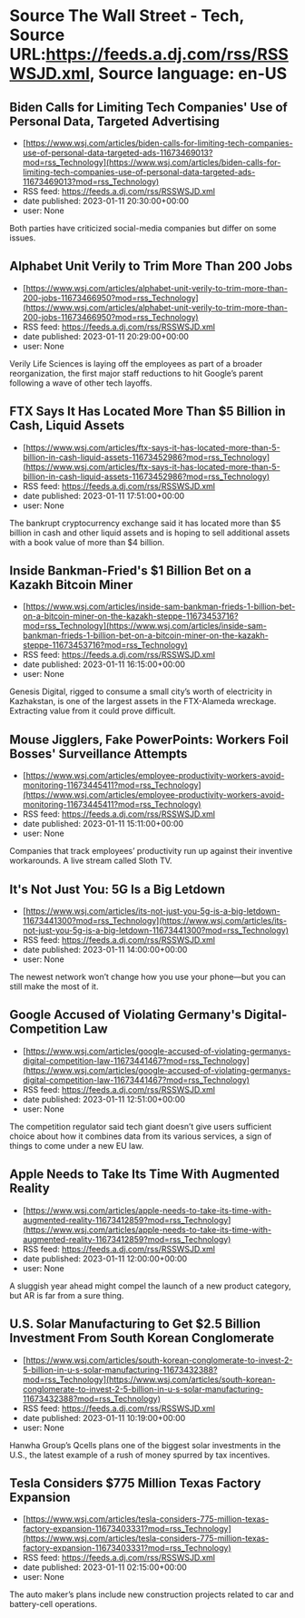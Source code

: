 # Source The Wall Street - Tech, Source URL:https://feeds.a.dj.com/rss/RSSWSJD.xml, Source language: en-US

## Biden Calls for Limiting Tech Companies' Use of Personal Data, Targeted Advertising
 - [https://www.wsj.com/articles/biden-calls-for-limiting-tech-companies-use-of-personal-data-targeted-ads-11673469013?mod=rss_Technology](https://www.wsj.com/articles/biden-calls-for-limiting-tech-companies-use-of-personal-data-targeted-ads-11673469013?mod=rss_Technology)
 - RSS feed: https://feeds.a.dj.com/rss/RSSWSJD.xml
 - date published: 2023-01-11 20:30:00+00:00
 - user: None

Both parties have criticized social-media companies but differ on some issues.

## Alphabet Unit Verily to Trim More Than 200 Jobs
 - [https://www.wsj.com/articles/alphabet-unit-verily-to-trim-more-than-200-jobs-11673466950?mod=rss_Technology](https://www.wsj.com/articles/alphabet-unit-verily-to-trim-more-than-200-jobs-11673466950?mod=rss_Technology)
 - RSS feed: https://feeds.a.dj.com/rss/RSSWSJD.xml
 - date published: 2023-01-11 20:29:00+00:00
 - user: None

Verily Life Sciences is laying off the employees as part of a broader reorganization, the first major staff reductions to hit Google’s parent following a wave of other tech layoffs.

## FTX Says It Has Located More Than $5 Billion in Cash, Liquid Assets
 - [https://www.wsj.com/articles/ftx-says-it-has-located-more-than-5-billion-in-cash-liquid-assets-11673452986?mod=rss_Technology](https://www.wsj.com/articles/ftx-says-it-has-located-more-than-5-billion-in-cash-liquid-assets-11673452986?mod=rss_Technology)
 - RSS feed: https://feeds.a.dj.com/rss/RSSWSJD.xml
 - date published: 2023-01-11 17:51:00+00:00
 - user: None

The bankrupt cryptocurrency exchange said it has located more than $5 billion in cash and other liquid assets and is hoping to sell additional assets with a book value of more than $4 billion.

## Inside Bankman-Fried's $1 Billion Bet on a Kazakh Bitcoin Miner
 - [https://www.wsj.com/articles/inside-sam-bankman-frieds-1-billion-bet-on-a-bitcoin-miner-on-the-kazakh-steppe-11673453716?mod=rss_Technology](https://www.wsj.com/articles/inside-sam-bankman-frieds-1-billion-bet-on-a-bitcoin-miner-on-the-kazakh-steppe-11673453716?mod=rss_Technology)
 - RSS feed: https://feeds.a.dj.com/rss/RSSWSJD.xml
 - date published: 2023-01-11 16:15:00+00:00
 - user: None

Genesis Digital, rigged to consume a small city’s worth of electricity in Kazhakstan, is one of the largest assets in the FTX-Alameda wreckage. Extracting value from it could prove difficult.

## Mouse Jigglers, Fake PowerPoints: Workers Foil Bosses' Surveillance Attempts
 - [https://www.wsj.com/articles/employee-productivity-workers-avoid-monitoring-11673445411?mod=rss_Technology](https://www.wsj.com/articles/employee-productivity-workers-avoid-monitoring-11673445411?mod=rss_Technology)
 - RSS feed: https://feeds.a.dj.com/rss/RSSWSJD.xml
 - date published: 2023-01-11 15:11:00+00:00
 - user: None

Companies that track employees’ productivity run up against their inventive workarounds. A live stream called Sloth TV.

## It's Not Just You: 5G Is a Big Letdown
 - [https://www.wsj.com/articles/its-not-just-you-5g-is-a-big-letdown-11673441300?mod=rss_Technology](https://www.wsj.com/articles/its-not-just-you-5g-is-a-big-letdown-11673441300?mod=rss_Technology)
 - RSS feed: https://feeds.a.dj.com/rss/RSSWSJD.xml
 - date published: 2023-01-11 14:00:00+00:00
 - user: None

The newest network won’t change how you use your phone—but you can still make the most of it.

## Google Accused of Violating Germany's Digital-Competition Law
 - [https://www.wsj.com/articles/google-accused-of-violating-germanys-digital-competition-law-11673441467?mod=rss_Technology](https://www.wsj.com/articles/google-accused-of-violating-germanys-digital-competition-law-11673441467?mod=rss_Technology)
 - RSS feed: https://feeds.a.dj.com/rss/RSSWSJD.xml
 - date published: 2023-01-11 12:51:00+00:00
 - user: None

The competition regulator said tech giant doesn’t give users sufficient choice about how it combines data from its various services, a sign of things to come under a new EU law.

## Apple Needs to Take Its Time With Augmented Reality
 - [https://www.wsj.com/articles/apple-needs-to-take-its-time-with-augmented-reality-11673412859?mod=rss_Technology](https://www.wsj.com/articles/apple-needs-to-take-its-time-with-augmented-reality-11673412859?mod=rss_Technology)
 - RSS feed: https://feeds.a.dj.com/rss/RSSWSJD.xml
 - date published: 2023-01-11 12:00:00+00:00
 - user: None

A sluggish year ahead might compel the launch of a new product category, but AR is far from a sure thing.

## U.S. Solar Manufacturing to Get $2.5 Billion Investment From South Korean Conglomerate
 - [https://www.wsj.com/articles/south-korean-conglomerate-to-invest-2-5-billion-in-u-s-solar-manufacturing-11673432388?mod=rss_Technology](https://www.wsj.com/articles/south-korean-conglomerate-to-invest-2-5-billion-in-u-s-solar-manufacturing-11673432388?mod=rss_Technology)
 - RSS feed: https://feeds.a.dj.com/rss/RSSWSJD.xml
 - date published: 2023-01-11 10:19:00+00:00
 - user: None

Hanwha Group’s Qcells plans one of the biggest solar investments in the U.S., the latest example of a rush of money spurred by tax incentives.

## Tesla Considers $775 Million Texas Factory Expansion
 - [https://www.wsj.com/articles/tesla-considers-775-million-texas-factory-expansion-11673403331?mod=rss_Technology](https://www.wsj.com/articles/tesla-considers-775-million-texas-factory-expansion-11673403331?mod=rss_Technology)
 - RSS feed: https://feeds.a.dj.com/rss/RSSWSJD.xml
 - date published: 2023-01-11 02:15:00+00:00
 - user: None

The auto maker’s plans include new construction projects related to car and battery-cell operations.
